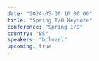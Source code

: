 ```yaml
---
date: "2024-05-30 10:00:00"
title: "Spring I/O Keynote"
conference: "Spring I/O"
country: "ES"
speakers: "bclozel"
upcoming: true
---
```

